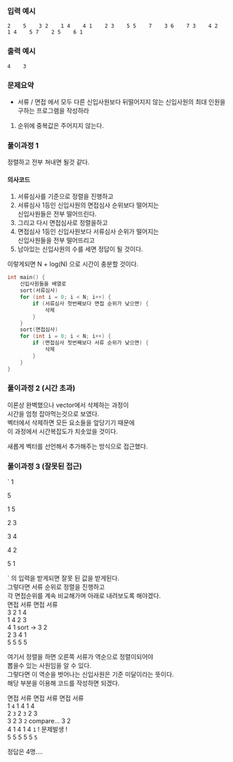 ### 입력 예시
`
2   
5   
3 2   
1 4   
4 1   
2 3   
5 5   
7   
3 6   
7 3   
4 2   
1 4   
5 7   
2 5   
6 1   
`
### 출력 예시
`
4   
3
`

### 문제요약

- 서류 / 면접 에서 모두 다른 신입사원보다 뒤떨어지지 않는 신입사원의 최대 인원을 구하는 프로그램을 작성하라

1. 순위에 중복값은 주어지지 않는다.  

### 풀이과정 1

정렬하고 전부 쳐내면 될것 같다.

#### 의사코드
1. 서류심사를 기준으로 정렬을 진행하고   
2. 서류심사 1등인 신입사원의 면접심사 순위보다 떨어지는    
신입사원들은 전부 떨어뜨린다.
3. 그리고 다시 면접심사로 정렬을하고   
4. 면접심사 1등인 신입사원보다 서류심사 순위가 떨어지는   
신입사원들을 전부 떨어뜨리고   
5. 남아있는 신입사원의 수를 세면 정답이 될 것이다. 

이렇게되면 N + log(N) 으로 시간이 충분할 것이다.

```c++
int main() {
    신입사원들을 배열로
    sort(서류심사)
    for (int i = 0; i < N; i++) {
        if (서류심사 첫번째보다 면접 순위가 낮으면) {
            삭제
        }
    }
    sort(면접심사)
    for (int i = 0; i < N; i++) {
        if (면접심사 첫번째보다 서류 순위가 낮으면) {
            삭제
        }
    }
}
```

### 풀이과정 2 (시간 초과)
이론상 완벽했으나 vector에서 삭제하는 과정이   
시간을 엄청 잡아먹는것으로 보였다.   
벡터에서 삭제하면 모든 요소들을 앞당기기 때문에   
이 과정에서 시간복잡도가 치솟았을 것이다.   

새롭게 벡터를 선언해서 추가해주는 방식으로 접근했다.   

### 풀이과정 3 (잘못된 접근)

`
1

5

1 5
   
2 3
   
3 4
   
4 2
   
5 1

`
의 입력을 받게되면 잘못 된 값을 받게된다.   
그렇다면 서류 순위로 정렬을 진행하고   
각 면접순위를 계속 비교해가며 아래로 내려보도록 해야겠다.   
면접 서류          면접 서류   
 3    2             1   4   
 1    4             2   3   
 4    1   sort ->   3   2     
 2    3             4   1   
 5    5             5   5   
   
여기서 정렬을 하면 오른쪽 서류가 역순으로 정렬이되어야   
뽑을수 있는 사원임을 알 수 있다.   
그렇다면 이 역순을 벗어나는 신입사원은 기준 미달이라는 뜻이다.   
해당 부분을 이용해 코드를 작성하면 되겠다.   
   
면접 서류   면접 서류              면접 서류   
 1   `4`     1   4                 1   4   
 2   `3`     2  `3`                2   3   
 3    2      3  `2`  compare...    3   2       
 4    1      4   1                 4  `1` ! 문제발생 !   
 5    5      5   5                 5  `5`   
   
정답은 4명....